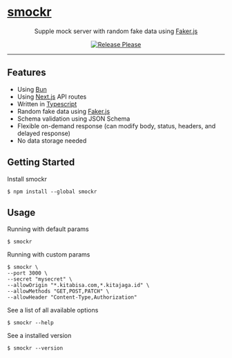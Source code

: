 <p align="center">
  <a href="https://www.npmjs.com/package/smockr" target="_blank">
    <h1>smockr</h1>
  </a>
</p>

<p align="center">
  Supple mock server with random fake data using <a href="https://github.com/faker-js/faker">Faker.js</a>
</p>

<p align="center">
  <a href="https://github.com/kitabisa/smockr/actions/workflows/release-please.yaml"><img src="https://github.com/kitabisa/smockr/actions/workflows/release-please.yaml/badge.svg" alt="Release Please" /></a>
</p>

------

## Features

 * Using [Bun](https://github.com/oven-sh/bun)
 * Using [Next.js](https://github.com/vercel/next.js) API routes
 * Written in [Typescript](https://github.com/microsoft/TypeScript)
 * Random fake data using [Faker.js](https://github.com/faker-js/faker)
 * Schema validation using JSON Schema
 * Flexible on-demand response (can modify body, status, headers, and delayed response)
 * No data storage needed

## Getting Started

Install smockr

```
$ npm install --global smockr
```

## Usage

Running with default params

```
$ smockr
```

Running with custom params

```
$ smockr \
--port 3000 \
--secret "mysecret" \
--allowOrigin "*.kitabisa.com,*.kitajaga.id" \
--allowMethods "GET,POST,PATCH" \
--allowHeader "Content-Type,Authorization"
```

See a list of all available options

```
$ smockr --help
```

See a installed version

```
$ smockr --version
```
